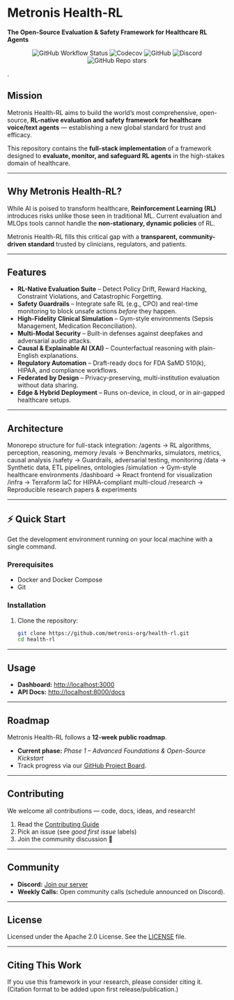 # Metronis Health-RL  
**The Open-Source Evaluation & Safety Framework for Healthcare RL Agents**

<p align="center">  
  <img alt="GitHub Workflow Status" src="https://img.shields.io/github/actions/workflow/status/metronis-org/health-rl/ci.yml?branch=main&style=for-the-badge">  
  <img alt="Codecov" src="https://img.shields.io/codecov/c/github/metronis-org/health-rl?style=for-the-badge&token=YOUR_CODECOV_TOKEN">  
  <img alt="GitHub" src="https://img.shields.io/github/license/metronis-org/health-rl?style=for-the-badge">  
  <img alt="Discord" src="https://img.shields.io/discord/YOUR_DISCORD_ID?label=Join%20Community&style=for-the-badge">  
  <img alt="GitHub Repo stars" src="https://img.shields.io/github/stars/metronis-org/health-rl?style=for-the-badge">  
</p>

.

## Mission
Metronis Health-RL aims to build the world’s most comprehensive, open-source, **RL-native evaluation and safety framework for healthcare voice/text agents** — establishing a new global standard for trust and efficacy.  

This repository contains the **full-stack implementation** of a framework designed to **evaluate, monitor, and safeguard RL agents** in the high-stakes domain of healthcare.  

---

##  Why Metronis Health-RL?
While AI is poised to transform healthcare, **Reinforcement Learning (RL)** introduces risks unlike those seen in traditional ML. Current evaluation and MLOps tools cannot handle the **non-stationary, dynamic policies** of RL.  

Metronis Health-RL fills this critical gap with a **transparent, community-driven standard** trusted by clinicians, regulators, and patients.  

---

##  Features
-  **RL-Native Evaluation Suite** – Detect Policy Drift, Reward Hacking, Constraint Violations, and Catastrophic Forgetting.  
-  **Safety Guardrails** – Integrate safe RL (e.g., CPO) and real-time monitoring to block unsafe actions *before* they happen.  
-  **High-Fidelity Clinical Simulation** – Gym-style environments (Sepsis Management, Medication Reconciliation).  
-  **Multi-Modal Security** – Built-in defenses against deepfakes and adversarial audio attacks.  
-  **Causal & Explainable AI (XAI)** – Counterfactual reasoning with plain-English explanations.  
- **Regulatory Automation** – Draft-ready docs for FDA SaMD 510(k), HIPAA, and compliance workflows.  
- **Federated by Design** – Privacy-preserving, multi-institution evaluation without data sharing.  
-  **Edge & Hybrid Deployment** – Runs on-device, in cloud, or in air-gapped healthcare setups.  

---

##  Architecture
Monorepo structure for full-stack integration:
/agents       → RL algorithms, perception, reasoning, memory
/evals        → Benchmarks, simulators, metrics, causal analysis
/safety       → Guardrails, adversarial testing, monitoring
/data         → Synthetic data, ETL pipelines, ontologies
/simulation   → Gym-style healthcare environments
/dashboard    → React frontend for visualization
/infra        → Terraform IaC for HIPAA-compliant multi-cloud
/research     → Reproducible research papers & experiments


---

## ⚡ Quick Start

Get the development environment running on your local machine with a single command.

### **Prerequisites**
- Docker and Docker Compose  
- Git  

### **Installation**
1. Clone the repository:
   ```bash
   git clone https://github.com/metronis-org/health-rl.git
   cd health-rl

---
##  Usage

- **Dashboard:** [http://localhost:3000](http://localhost:3000)  
- **API Docs:** [http://localhost:8000/docs](http://localhost:8000/docs)  

---

## Roadmap

Metronis Health-RL follows a **12-week public roadmap**.  

- **Current phase:** *Phase 1 – Advanced Foundations & Open-Source Kickstart*  
- Track progress via our [GitHub Project Board](https://github.com/orgs/metronis-org/projects/YOUR_PROJECT_ID).  

---

##  Contributing

We welcome all contributions — code, docs, ideas, and research!  

1. Read the [Contributing Guide](./CONTRIBUTING.md)  
2. Pick an issue (see *good first issue* labels)  
3. Join the community discussion 🚀  

---

##  Community

- **Discord:** [Join our server]([https://discord.gg/YOUR_INVITE_LINK](https://discord.gg/eat4aak9))  
- **Weekly Calls:** Open community calls (schedule announced on Discord).  

---

##  License

Licensed under the Apache 2.0 License. See the [LICENSE](LICENSE) file.

---

##  Citing This Work

If you use this framework in your research, please consider citing it.  
(Citation format to be added upon first release/publication.)


